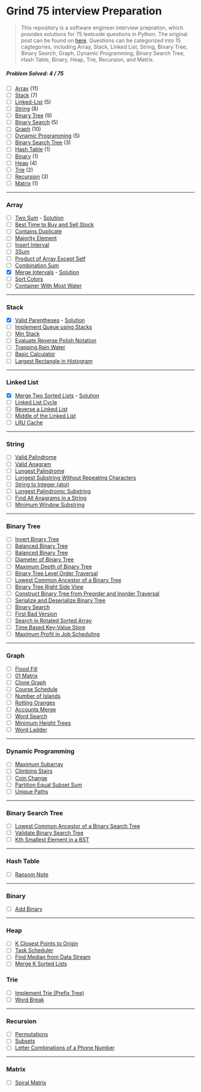 # Grind 75 interview Preparation

> This repository is a software engineer interview prepration, which provides solutions for 75 leetcode questions in Python. The original post can be found on [here](https://www.techinterviewhandbook.org/grind75?grouping=topics&order=difficulty&hours=8). Questions can be categorized into 15 cagtegories, including Array, Stack, Linked List, String, Binary Tree, Binary Search, Graph, Dynamic Programming, Binary Search Tree, Hash Table, Binary, Heap, Trie, Recursion, and Matrix.

##### Problem Solved: 4 / 75

- [ ] [Array](#array) (11)
- [ ] [Stack](#stack) (7)
- [ ] [Linked-List](#linked-list) (5)
- [ ] [String](#string) (8)
- [ ] [Binary Tree](#binary-tree) (9)
- [ ] [Binary Search](#binary-search) (5)
- [ ] [Graph](#graph) (10)
- [ ] [Dynamic Programming](#dynamic-programming) (5)
- [ ] [Binary Search Tree](#binary-search-tree) (3)
- [ ] [Hash Table](#hash-table) (1)
- [ ] [Binary](#binary) (1)
- [ ] [Heap](#heap) (4)
- [ ] [Trie](#trie) (2)
- [ ] [Recursion](#recursion) (3)
- [ ] [Matrix](#matrix) (1)

---

### Array

- [ ] [Two Sum](https://leetcode.com/problems/two-sum) - [Solution](/array/two-sum.py)
- [ ] [Best Time to Buy and Sell Stock](https://leetcode.com/problems/best-time-to-buy-and-sell-stock)
- [ ] [Contains Duplicate](https://leetcode.com/problems/contains-duplicate)
- [ ] [Majority Element](https://leetcode.com/problems/majority-element)
- [ ] [Insert Interval](https://leetcode.com/problems/insert-interval)
- [ ] [3Sum](https://leetcode.com/problems/3sum/)
- [ ] [Product of Array Except Self](https://leetcode.com/problems/product-of-array-except-self)
- [ ] [Combination Sum](https://leetcode.com/problems/combination-sum)
- [x] [Merge Intervals](https://leetcode.com/problems/merge-intervals) - [Solution](/array/merge-intervals.py)
- [ ] [Sort Colors](https://leetcode.com/problems/sort-colors)
- [ ] [Container With Most Water](https://leetcode.com/problems/container-with-most-water)

---

### Stack

- [x] [Valid Parentheses](https://leetcode.com/problems/valid-parentheses) - [Solution](/stack/valid-parentheses.py)
- [ ] [Implement Queue using Stacks](https://leetcode.com/problems/implement-queue-using-stacks)
- [ ] [Min Stack](https://leetcode.com/problems/min-stack)
- [ ] [Evaluate Reverse Polish Notation](https://leetcode.com/problems/evaluate-reverse-polish-notation)
- [ ] [Trapping Rain Water](https://leetcode.com/problems/trapping-rain-water)
- [ ] [Basic Calculator](https://leetcode.com/problems/basic-calculator)
- [ ] [Largest Rectangle in Histogram](https://leetcode.com/problems/largest-rectangle-in-histogram)

---

### Linked List

- [x] [Merge Two Sorted Lists](https://leetcode.com/problems/merge-two-sorted-lists) - [Solution](/linked%20list/merge-two-sorted-lists.py)
- [ ] [Linked List Cycle](https://leetcode.com/problems/linked-list-cycle)
- [ ] [Reverse a Linked List](https://leetcode.com/problems/reverse-linked-list)
- [ ] [Middle of the Linked List](https://leetcode.com/problems/remove-nth-node-from-end-of-list)
- [ ] [LRU Cache](https://leetcode.com/problems/reorder-list)

---

### String

- [ ] [Valid Palindrome](https://leetcode.com/problems/valid-palindrome)
- [ ] [Valid Anagram](https://leetcode.com/problems/valid-anagram)
- [ ] [Longest Palindrome](https://leetcode.com/problems/longest-palindrome)
- [ ] [Longest Substring Without Repeating Characters](https://leetcode.com/problems/longest-substring-without-repeating-characters)
- [ ] [String to Integer (atoi)](https://leetcode.com/problems/string-to-integer-atoi)
- [ ] [Longest Palindromic Substring](https://leetcode.com/problems/longest-palindromic-substring)
- [ ] [Find All Anagrams in a String](https://leetcode.com/problems/find-all-anagrams-in-a-string)
- [ ] [Minimum Window Substring](https://leetcode.com/problems/minimum-window-substring)

---

### Binary Tree

- [ ] [Invert Binary Tree](https://leetcode.com/problems/invert-binary-tree)
- [ ] [Balanced Binary Tree](https://leetcode.com/problems/bal)
- [ ] [Balanced Binary Tree](https://leetcode.com/problems/balanced-binary-tree)
- [ ] [Diameter of Binary Tree](https://leetcode.com/problems/diameter-of-binary-tree)
- [ ] [Maximum Depth of Binary Tree](https://leetcode.com/problems/maximum-depth-of-binary-tree)
- [ ] [Binary Tree Level Order Traversal](https://leetcode.com/problems/binary-tree-level-order-traversal)
- [ ] [Lowest Common Ancestor of a Binary Tree](https://leetcode.com/problems/lowest-common-ancestor-of-a-binary-tree)
- [ ] [Binary Tree Right Side View](https://leetcode.com/problems/binary-tree-right-side-view)
- [ ] [Construct Binary Tree from Preorder and Inorder Traversal](https://leetcode.com/problems/construct-binary-tree-from-preorder-and-inorder-traversal)
- [ ] [Serialize and Deserialize Binary Tree](https://leetcode.com/problems/serialize-and-deserialize-binary-tree)
- [ ] [Binary Search](https://leetcode.com/problems/binary-search)
- [ ] [First Bad Version](https://leetcode.com/problems/first-bad-version)
- [ ] [Search in Rotated Sorted Array](https://leetcode.com/problems/search-in-rotated-sorted-array)
- [ ] [Time Based Key-Value Store](https://leetcode.com/problems/time-based-key-value-store)
- [ ] [Maximum Profit in Job Scheduling](https://leetcode.com/problems/maximum-profit-in-job-scheduling)

---

### Graph

- [ ] [Flood Fill](https://leetcode.com/problems/flood-fill)
- [ ] [01 Matrix](https://leetcode.com/problems/01-matrix)
- [ ] [Clone Graph](https://leetcode.com/problems/clone-graph)
- [ ] [Course Schedule](https://leetcode.com/problems/course-schedule)
- [ ] [Number of Islands](https://leetcode.com/problems/number-of-islands)
- [ ] [Rotting Oranges](https://leetcode.com/problems/rotting-oranges)
- [ ] [Accounts Merge](https://leetcode.com/problems/accounts-merge)
- [ ] [Word Search](https://leetcode.com/problems/word-search)
- [ ] [Minimum Height Trees](https://leetcode.com/problems/minimum-height-trees)
- [ ] [Word Ladder](https://leetcode.com/problems/word-ladder)

---

### Dynamic Programming

- [ ] [Maximum Subarray](https://leetcode.com/problems/maximum-subarray)
- [ ] [Climbing Stairs](https://leetcode.com/problems/climbing-stairs)
- [ ] [Coin Change](https://leetcode.com/problems/coin-change)
- [ ] [Partition Equal Subset Sum](https://leetcode.com/problems/maximum-subarray)
- [ ] [Unique Paths](https://leetcode.com/problems/unique-paths)

---

### Binary Search Tree

- [ ] [Lowest Common Ancestor of a Binary Search Tree](https://leetcode.com/problems/lowest-common-ancestor-of-a-binary-search-tree)
- [ ] [Validate Binary Search Tree](https://leetcode.com/problems/validate-binary-search-tree)
- [ ] [Kth Smallest Element in a BST](https://leetcode.com/problems/kth-smallest-element-in-a-bst)

---

### Hash Table

- [ ] [Ransom Note](https://leetcode.com/problems/ransom-note)

---

### Binary

- [ ] [Add Binary](https://leetcode.com/problems/add-binary)

---

### Heap

- [ ] [K Closest Points to Origin](https://leetcode.com/problems/k-closest-points-to-origin)
- [ ] [Task Scheduler](https://leetcode.com/problems/task-scheduler)
- [ ] [Find Median from Data Stream](https://leetcode.com/problems/find-median-from-data-stream/)
- [ ] [Merge K Sorted Lists](https://leetcode.com/problems/merge-k-sorted-lists/)

### Trie

- [ ] [Implement Trie (Prefix Tree)](https://leetcode.com/problems/implement-trie-prefix-tree)
- [ ] [Word Break](https://leetcode.com/problems/word-break)

---

### Recursion

- [ ] [Permutations](https://leetcode.com/problems/permutations)
- [ ] [Subsets](https://leetcode.com/problems/subsets)
- [ ] [Letter Combinations of a Phone Number](https://leetcode.com/problems/letter-combinations-of-a-phone-number)

---

### Matrix

- [ ] [Spiral Matrix](https://leetcode.com/problems/spiral-matrix)
